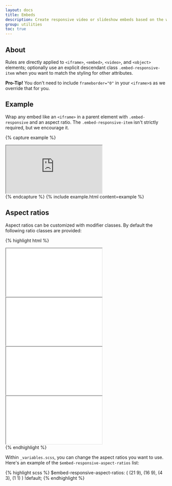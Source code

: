 ```yaml
---
layout: docs
title: Embeds
description: Create responsive video or slideshow embeds based on the width of the parent by creating an intrinsic ratio that scales on any device.
group: utilities
toc: true
---
```


## About

Rules are directly applied to `<iframe>`, `<embed>`, `<video>`, and `<object>` elements; optionally
use an explicit descendant class `.embed-responsive-item` when you want to match the styling for
other attributes.

**Pro-Tip!** You don't need to include `frameborder="0"` in your `<iframe>`s as we override that for
you.

## Example

Wrap any embed like an `<iframe>` in a parent element with `.embed-responsive` and an aspect ratio.
The `.embed-responsive-item` isn't strictly required, but we encourage it.

{% capture example %}

<div class="embed-responsive embed-responsive-16by9">
  <iframe class="embed-responsive-item" src="https://www.youtube.com/embed/zpOULjyy-n8?rel=0" allowfullscreen></iframe>
</div>
{% endcapture %}
{% include example.html content=example %}

## Aspect ratios

Aspect ratios can be customized with modifier classes. By default the following ratio classes are
provided:

{% highlight html %}

<!-- 21:9 aspect ratio -->
<div class="embed-responsive embed-responsive-21by9">
  <iframe class="embed-responsive-item" src="..."></iframe>
</div>

<!-- 16:9 aspect ratio -->
<div class="embed-responsive embed-responsive-16by9">
  <iframe class="embed-responsive-item" src="..."></iframe>
</div>

<!-- 4:3 aspect ratio -->
<div class="embed-responsive embed-responsive-4by3">
  <iframe class="embed-responsive-item" src="..."></iframe>
</div>

<!-- 1:1 aspect ratio -->
<div class="embed-responsive embed-responsive-1by1">
  <iframe class="embed-responsive-item" src="..."></iframe>
</div>
{% endhighlight %}

Within `_variables.scss`, you can change the aspect ratios you want to use. Here's an example of the
`$embed-responsive-aspect-ratios` list:

{% highlight scss %} $embed-responsive-aspect-ratios: ( (21 9), (16 9), (4 3), (1 1) ) !default; {%
endhighlight %}
